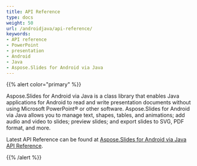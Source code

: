 ```yaml
---
title: API Reference
type: docs
weight: 50
url: /androidjava/api-reference/
keywords:
- API reference
- PowerPoint
- presentation
- Android
- Java
- Aspose.Slides for Android via Java
---
```


{{% alert color="primary" %}} 

Aspose.Slides for Android via Java is a class library that enables Java applications for Android to read and write presentation documents without using Microsoft PowerPoint® or other software. Aspose.Slides for Android via Java allows you to manage text, shapes, tables, and animations; add audio and video to slides; preview slides; and export slides to SVG, PDF format, and more.

Latest API Reference can be found at [Aspose.Slides for Android via Java API Reference](https://reference.aspose.com/slides/androidjava/).

{{% /alert %}}
